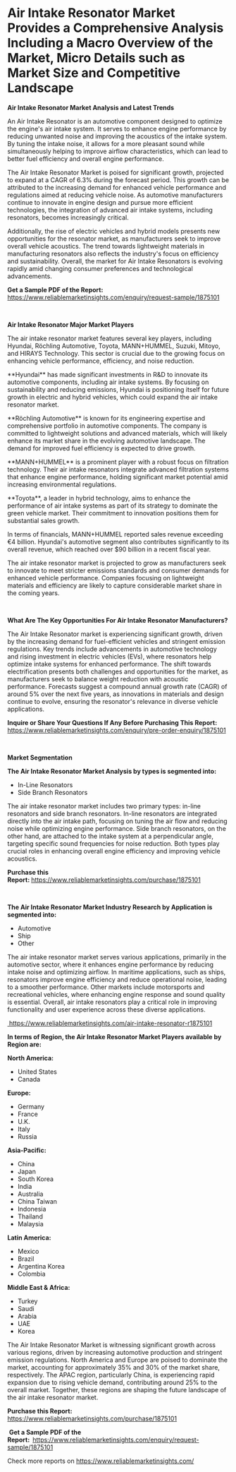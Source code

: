 <p><h1>Air Intake Resonator Market Provides a Comprehensive Analysis Including a Macro Overview of the Market, Micro Details such as Market Size and Competitive Landscape</h1></p><p><strong>Air Intake Resonator Market Analysis and Latest Trends</strong></p>
<p><p>An Air Intake Resonator is an automotive component designed to optimize the engine's air intake system. It serves to enhance engine performance by reducing unwanted noise and improving the acoustics of the intake system. By tuning the intake noise, it allows for a more pleasant sound while simultaneously helping to improve airflow characteristics, which can lead to better fuel efficiency and overall engine performance.</p><p>The Air Intake Resonator Market is poised for significant growth, projected to expand at a CAGR of 6.3% during the forecast period. This growth can be attributed to the increasing demand for enhanced vehicle performance and regulations aimed at reducing vehicle noise. As automotive manufacturers continue to innovate in engine design and pursue more efficient technologies, the integration of advanced air intake systems, including resonators, becomes increasingly critical. </p><p>Additionally, the rise of electric vehicles and hybrid models presents new opportunities for the resonator market, as manufacturers seek to improve overall vehicle acoustics. The trend towards lightweight materials in manufacturing resonators also reflects the industry's focus on efficiency and sustainability. Overall, the market for Air Intake Resonators is evolving rapidly amid changing consumer preferences and technological advancements.</p></p>
<p><strong>Get a Sample PDF of the Report:&nbsp;</strong> <a href="https://www.reliablemarketinsights.com/enquiry/request-sample/1875101?utm_campaign=3320&utm_medium=2&utm_source=Github&utm_content=ia&utm_term=30032025&utm_id=air-intake-resonator">https://www.reliablemarketinsights.com/enquiry/request-sample/1875101</a></p>
<p>&nbsp;</p>
<p><strong>Air Intake Resonator Major Market Players</strong></p>
<p><p>The air intake resonator market features several key players, including Hyundai, Röchling Automotive, Toyota, MANN+HUMMEL, Suzuki, Mitoyo, and HIRAYS Technology. This sector is crucial due to the growing focus on enhancing vehicle performance, efficiency, and noise reduction.</p><p>**Hyundai** has made significant investments in R&D to innovate its automotive components, including air intake systems. By focusing on sustainability and reducing emissions, Hyundai is positioning itself for future growth in electric and hybrid vehicles, which could expand the air intake resonator market.</p><p>**Röchling Automotive** is known for its engineering expertise and comprehensive portfolio in automotive components. The company is committed to lightweight solutions and advanced materials, which will likely enhance its market share in the evolving automotive landscape. The demand for improved fuel efficiency is expected to drive growth.</p><p>**MANN+HUMMEL** is a prominent player with a robust focus on filtration technology. Their air intake resonators integrate advanced filtration systems that enhance engine performance, holding significant market potential amid increasing environmental regulations.</p><p>**Toyota**, a leader in hybrid technology, aims to enhance the performance of air intake systems as part of its strategy to dominate the green vehicle market. Their commitment to innovation positions them for substantial sales growth.</p><p>In terms of financials, MANN+HUMMEL reported sales revenue exceeding €4 billion. Hyundai's automotive segment also contributes significantly to its overall revenue, which reached over $90 billion in a recent fiscal year.</p><p>The air intake resonator market is projected to grow as manufacturers seek to innovate to meet stricter emissions standards and consumer demands for enhanced vehicle performance. Companies focusing on lightweight materials and efficiency are likely to capture considerable market share in the coming years.</p></p>
<p>&nbsp;</p>
<p><strong>What Are The Key Opportunities For Air Intake Resonator Manufacturers?</strong></p>
<p><p>The Air Intake Resonator market is experiencing significant growth, driven by the increasing demand for fuel-efficient vehicles and stringent emission regulations. Key trends include advancements in automotive technology and rising investment in electric vehicles (EVs), where resonators help optimize intake systems for enhanced performance. The shift towards electrification presents both challenges and opportunities for the market, as manufacturers seek to balance weight reduction with acoustic performance. Forecasts suggest a compound annual growth rate (CAGR) of around 5% over the next five years, as innovations in materials and design continue to evolve, ensuring the resonator's relevance in diverse vehicle applications.</p></p>
<p><strong>Inquire or Share Your Questions If Any Before Purchasing This Report:</strong> <a href="https://www.reliablemarketinsights.com/enquiry/pre-order-enquiry/1875101?utm_campaign=3320&utm_medium=2&utm_source=Github&utm_content=ia&utm_term=30032025&utm_id=air-intake-resonator">https://www.reliablemarketinsights.com/enquiry/pre-order-enquiry/1875101</a></p>
<p>&nbsp;</p>
<p><strong>Market Segmentation</strong></p>
<p><strong>The Air Intake Resonator Market Analysis by types is segmented into:</strong></p>
<p><ul><li>In-Line Resonators</li><li>Side Branch Resonators</li></ul></p>
<p><p>The air intake resonator market includes two primary types: in-line resonators and side branch resonators. In-line resonators are integrated directly into the air intake path, focusing on tuning the air flow and reducing noise while optimizing engine performance. Side branch resonators, on the other hand, are attached to the intake system at a perpendicular angle, targeting specific sound frequencies for noise reduction. Both types play crucial roles in enhancing overall engine efficiency and improving vehicle acoustics.</p></p>
<p><strong>Purchase this Report:&nbsp;</strong><a href="https://www.reliablemarketinsights.com/purchase/1875101?utm_campaign=3320&utm_medium=2&utm_source=Github&utm_content=ia&utm_term=30032025&utm_id=air-intake-resonator">https://www.reliablemarketinsights.com/purchase/1875101</a></p>
<p>&nbsp;</p>
<p><strong>The Air Intake Resonator Market Industry Research by Application is segmented into:</strong></p>
<p><ul><li>Automotive</li><li>Ship</li><li>Other</li></ul></p>
<p><p>The air intake resonator market serves various applications, primarily in the automotive sector, where it enhances engine performance by reducing intake noise and optimizing airflow. In maritime applications, such as ships, resonators improve engine efficiency and reduce operational noise, leading to a smoother performance. Other markets include motorsports and recreational vehicles, where enhancing engine response and sound quality is essential. Overall, air intake resonators play a critical role in improving functionality and user experience across these diverse applications.</p></p>
<p><a href="https://www.reliablemarketinsights.com/air-intake-resonator-r1875101?utm_campaign=3320&utm_medium=2&utm_source=Github&utm_content=ia&utm_term=30032025&utm_id=air-intake-resonator">&nbsp;https://www.reliablemarketinsights.com/air-intake-resonator-r1875101</a></p>
<p><strong>In terms of Region, the Air Intake Resonator Market Players available by Region are:</strong></p>
<p>
    <p> <strong> North America: </strong>
        <ul>
            <li>United States</li>
            <li>Canada</li>
        </ul>
        </p> 
    <p> <strong> Europe: </strong>
        <ul>
            <li>Germany</li>
            <li>France</li>
            <li>U.K.</li>
            <li>Italy</li>
            <li>Russia</li>
        </ul>
        </p> 
    <p> <strong> Asia-Pacific: </strong>
        <ul>
            <li>China</li>
            <li>Japan</li>
            <li>South Korea</li>
            <li>India</li>
            <li>Australia</li>
            <li>China Taiwan</li>
            <li>Indonesia</li>
            <li>Thailand</li>
            <li>Malaysia</li>
        </ul>
        </p> 
    <p> <strong> Latin America: </strong>
        <ul>
            <li>Mexico</li>
            <li>Brazil</li>
            <li>Argentina Korea</li>
            <li>Colombia</li>
        </ul>
        </p> 
    <p> <strong> Middle East & Africa: </strong>
        <ul>
            <li>Turkey</li>
            <li>Saudi</li>
            <li>Arabia</li>
            <li>UAE</li>
            <li>Korea</li>
        </ul>
    </p>
    </p>
<p><p>The Air Intake Resonator Market is witnessing significant growth across various regions, driven by increasing automotive production and stringent emission regulations. North America and Europe are poised to dominate the market, accounting for approximately 35% and 30% of the market share, respectively. The APAC region, particularly China, is experiencing rapid expansion due to rising vehicle demand, contributing around 25% to the overall market. Together, these regions are shaping the future landscape of the air intake resonator market.</p></p>
<p><strong>Purchase this Report: </strong><a href="https://www.reliablemarketinsights.com/purchase/1875101?utm_campaign=3320&utm_medium=2&utm_source=Github&utm_content=ia&utm_term=30032025&utm_id=air-intake-resonator">https://www.reliablemarketinsights.com/purchase/1875101</a></p>
<p>&nbsp;<strong>Get a Sample PDF of the Report:&nbsp;&nbsp;</strong><a href="https://www.reliablemarketinsights.com/enquiry/request-sample/1875101?utm_campaign=3320&utm_medium=2&utm_source=Github&utm_content=ia&utm_term=30032025&utm_id=air-intake-resonator">https://www.reliablemarketinsights.com/enquiry/request-sample/1875101</a></p>
<p><strong></strong></p>
<p>Check more reports on <a href="https://www.reliablemarketinsights.com/?utm_campaign=3320&utm_medium=2&utm_source=Github&utm_content=ia&utm_term=30032025&utm_id=air-intake-resonator">https://www.reliablemarketinsights.com/</a></p>